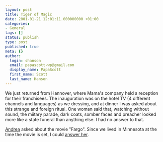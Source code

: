 ```yaml
---
layout: post
title: Tiger of Magic
date: 2001-01-21 12:01:11.000000000 +01:00
categories:
- General
tags: []
status: publish
type: post
published: true
meta: {}
author:
  login: shanson
  email: papascott-wp@gmail.com
  display_name: PapaScott
  first_name: Scott
  last_name: Hanson
---
```

<p>We just returned from Hannover, where Mama's company held a reception for their franchisees. The inauguration was on the hotel TV (4 different channels and languages) as we dressing, and at dinner I was asked about this strange and foreign ritual. One woman said that, watching without sound, the miitary parade, dark coats, somber faces and preacher looked more like a state funeral than anything else. I had no answer to that. </p>
<p><a href="http://andrea.editthispage.com/2001/01/21">Andrea</a> asked about the movie "Fargo". Since we lived in Minnesota at the time the movie is set, I could <a href="http://andrea.editthispage.com/discuss/msgReader$1708?mode=day">answer her</a>.</p>
